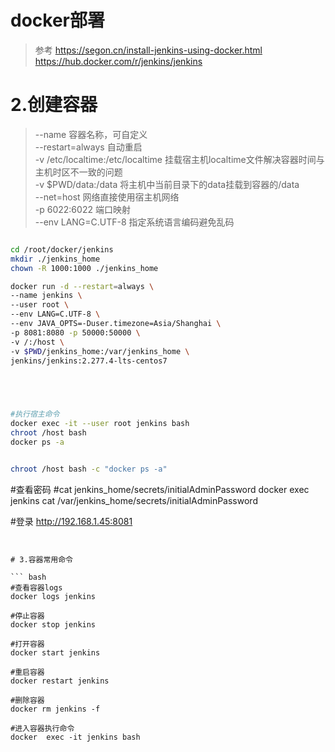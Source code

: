 # docker部署
> 参考 https://segon.cn/install-jenkins-using-docker.html
> https://hub.docker.com/r/jenkins/jenkins 
 

# 2.创建容器
> --name 容器名称，可自定义  
> --restart=always 自动重启  
> -v /etc/localtime:/etc/localtime 挂载宿主机localtime文件解决容器时间与主机时区不一致的问题  
> -v $PWD/data:/data 将主机中当前目录下的data挂载到容器的/data  
> --net=host 网络直接使用宿主机网络  
> -p 6022:6022 端口映射  
> --env LANG=C.UTF-8  指定系统语言编码避免乱码

``` bash

cd /root/docker/jenkins
mkdir ./jenkins_home
chown -R 1000:1000 ./jenkins_home

docker run -d --restart=always \
--name jenkins \
--user root \
--env LANG=C.UTF-8 \
--env JAVA_OPTS=-Duser.timezone=Asia/Shanghai \
-p 8081:8080 -p 50000:50000 \
-v /:/host \
-v $PWD/jenkins_home:/var/jenkins_home \
jenkins/jenkins:2.277.4-lts-centos7 



 

#执行宿主命令
docker exec -it --user root jenkins bash 
chroot /host bash
docker ps -a


chroot /host bash -c "docker ps -a" 

```


#查看密码
#cat jenkins_home/secrets/initialAdminPassword
docker exec jenkins cat /var/jenkins_home/secrets/initialAdminPassword

#登录
http://192.168.1.45:8081

```


# 3.容器常用命令

``` bash
#查看容器logs
docker logs jenkins

#停止容器
docker stop jenkins

#打开容器
docker start jenkins

#重启容器
docker restart jenkins

#删除容器
docker rm jenkins -f

#进入容器执行命令
docker  exec -it jenkins bash
```
 


 
